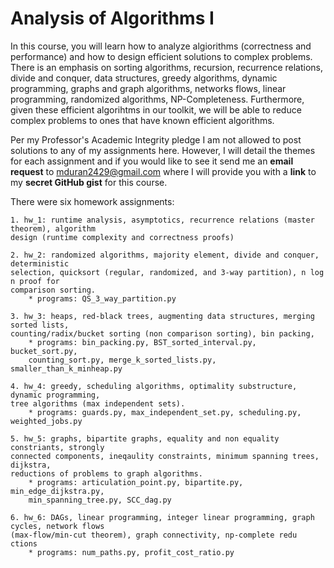 # Analysis of Algorithms I
  
In this course, you will learn how to analyze algiorithms (correctness and performance) and how to design efficient solutions to complex problems. There is an emphasis on sorting algorithms, recursion, recurrence relations, divide and conquer, data structures, greedy algorithms, dynamic programming, graphs and graph algorithms, networks flows, linear programming, randomized algorithms, NP-Completeness. Furthermore, given these efficient algorihtms in our toolkit, we will be able to reduce complex problems to ones that have known efficient algorithms.

Per my Professor's Academic Integrity pledge I am not allowed to post solutions to any of my assignments here. However, I will detail the themes for each assignment and if you would like to see it send me an **email request** to mduran2429@gmail.com where I will provide you with a **link** to my **secret GitHub gist** for this course.

There were six homework assignments:

	1. hw_1: runtime analysis, asymptotics, recurrence relations (master theorem), algorithm 
	design (runtime complexity and correctness proofs)
	   
	2. hw_2: randomized algorithms, majority element, divide and conquer, deterministic 
	selection, quicksort (regular, randomized, and 3-way partition), n log n proof for 
	comparison sorting.
		* programs: QS_3_way_partition.py
	   
	3. hw_3: heaps, red-black trees, augmenting data structures, merging sorted lists, 
	counting/radix/bucket sorting (non comparison sorting), bin packing, 
		* programs: bin_packing.py, BST_sorted_interval.py, bucket_sort.py, 
		counting_sort.py, merge_k_sorted_lists.py, smaller_than_k_minheap.py
	   
	4. hw_4: greedy, scheduling algorithms, optimality substructure, dynamic programming, 
	tree algorithms (max independent sets).
		* programs: guards.py, max_independent_set.py, scheduling.py, weighted_jobs.py
	   
	5. hw_5: graphs, bipartite graphs, equality and non equality constriants, strongly 
	connected components, ineqaulity constraints, minimum spanning trees, dijkstra, 
	reductions of problems to graph algorithms. 
		* programs: articulation_point.py, bipartite.py, min_edge_dijkstra.py, 
		min_spanning_tree.py, SCC_dag.py
	
	6. hw_6: DAGs, linear programming, integer linear programming, graph cycles, network flows
	(max-flow/min-cut theorem), graph connectivity, np-complete redu ctions
		* programs: num_paths.py, profit_cost_ratio.py
